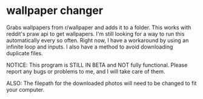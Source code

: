 # wallpaper changer
Grabs wallpapers from r/wallpaper and adds it to a folder.
This works with reddit's praw api to get wallpapers. I'm still looking for a way to run this automatically every so often. 
Right now, I have a workaround by using an infinite loop and inputs.
I also have a method to avoid downloading duplicate files.

NOTICE:
  This program is STILL IN BETA and NOT fully functional. Please report any bugs or problems to me, and I will take care of them.
  
ALSO: 
  The filepath for the downloaded photos will need to be changed to fit your computer. 
  
